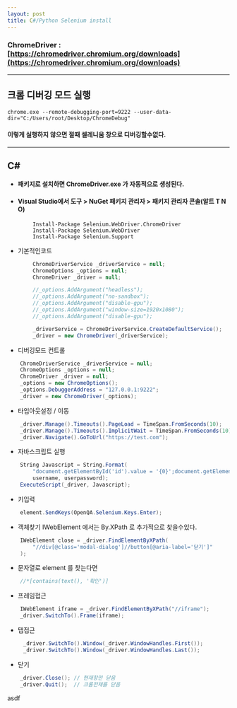 ```yaml
---
layout: post
title: C#/Python Selenium install
---
```


### ChromeDriver : [https://chromedriver.chromium.org/downloads](https://chromedriver.chromium.org/downloads)

***
## 크롬 디버깅 모드 실행

	chrome.exe --remote-debugging-port=9222 --user-data-dir="C:/Users/root/Desktop/ChromeDebug"

#### 이렇게 실행하지 않으면 **절때** 셀레니움 창으로 디버깅할수없다.

***
## C#

+ **패키지로 설치하면 ChromeDriver.exe 가 자동적으로 생성된다.**



+ #### Visual Studio에서 도구 > NuGet 패키지 관리자 > 패키지 관리자 콘솔(알트 T N O)
~~~
		Install-Package Selenium.WebDriver.ChromeDriver   
		Install-Package Selenium.WebDriver
		Install-Package Selenium.Support
~~~

+ 기본적인코드
~~~c#
        ChromeDriverService _driverService = null;
        ChromeOptions _options = null;
        ChromeDriver _driver = null;

        //_options.AddArgument("headless");
        //_options.AddArgument("no-sandbox");
        //_options.AddArgument("disable-gpu");
        //_options.AddArgument("window-size=1920x1080");
        //_options.AddArgument("disable-gpu");

        _driverService = ChromeDriverService.CreateDefaultService();
        _driver = new ChromeDriver(_driverService);
~~~

+ 디버깅모드 컨트롤
~~~c#
	ChromeDriverService _driverService = null;
	ChromeOptions _options = null;
	ChromeDriver _driver = null;
	_options = new ChromeOptions();
	_options.DebuggerAddress = "127.0.0.1:9222";
	_driver = new ChromeDriver(_options);
~~~

+ 타입아웃설정 / 이동
~~~c#
    _driver.Manage().Timeouts().PageLoad = TimeSpan.FromSeconds(10);
    _driver.Manage().Timeouts().ImplicitWait = TimeSpan.FromSeconds(10);
    _driver.Navigate().GoToUrl("https://test.com");
~~~

+ 자바스크립트 실행
~~~c#
	String Javascript = String.Format(
		"document.getElementById('id').value = '{0}';document.getElementById('pw').value = '{1}';", 
		username, userpassword);
	ExecuteScript(_driver, Javascript);
~~~

+ 키입력
~~~c#
	element.SendKeys(OpenQA.Selenium.Keys.Enter);
~~~

+ 객체찾기 IWebElement 에서는 By.XPath 로 추가적으로 찾을수있다.
~~~c#
	IWebElement close = _driver.FindElementByXPath(
		"//div[@class='modal-dialog']//button[@aria-label='닫기']"
	);
~~~

+ 문자열로 element 를 찾는다면
~~~c#
	//*[contains(text(), '확인')]
~~~

+ 프레임접근
~~~c#
	IWebElement iframe = _driver.FindElementByXPath("//iframe");
	_driver.SwitchTo().Frame(iframe);
~~~

+ 탭접근
~~~c#
	 _driver.SwitchTo().Window(_driver.WindowHandles.First());
	 _driver.SwitchTo().Window(_driver.WindowHandles.Last());
~~~

+ 닫기
~~~c#
	_driver.Close(); // 현재창만 닫음
	_driver.Quit();  // 크롬전체를 닫음
~~~

asdf
